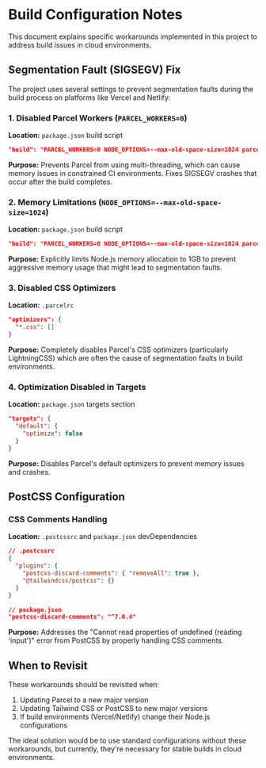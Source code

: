 # Build Configuration Notes

This document explains specific workarounds implemented in this project to address build issues in cloud environments.

## Segmentation Fault (SIGSEGV) Fix

The project uses several settings to prevent segmentation faults during the build process on platforms like Vercel and Netlify:

### 1. Disabled Parcel Workers (`PARCEL_WORKERS=0`)

**Location:** `package.json` build script
```json
"build": "PARCEL_WORKERS=0 NODE_OPTIONS=--max-old-space-size=1024 parcel build src/index.html"
```

**Purpose:** Prevents Parcel from using multi-threading, which can cause memory issues in constrained CI environments. Fixes SIGSEGV crashes that occur after the build completes.

### 2. Memory Limitations (`NODE_OPTIONS=--max-old-space-size=1024`)

**Location:** `package.json` build script
```json
"build": "PARCEL_WORKERS=0 NODE_OPTIONS=--max-old-space-size=1024 parcel build src/index.html"
```

**Purpose:** Explicitly limits Node.js memory allocation to 1GB to prevent aggressive memory usage that might lead to segmentation faults.

### 3. Disabled CSS Optimizers

**Location:** `.parcelrc`
```json
"optimizers": {
  "*.css": []
}
```

**Purpose:** Completely disables Parcel's CSS optimizers (particularly LightningCSS) which are often the cause of segmentation faults in build environments.

### 4. Optimization Disabled in Targets

**Location:** `package.json` targets section
```json
"targets": {
  "default": {
    "optimize": false
  }
}
```

**Purpose:** Disables Parcel's default optimizers to prevent memory issues and crashes.

## PostCSS Configuration

### CSS Comments Handling

**Location:** `.postcssrc` and `package.json` devDependencies
```json
// .postcssrc
{
  "plugins": {
    "postcss-discard-comments": { "removeAll": true },
    "@tailwindcss/postcss": {}
  }
}

// package.json
"postcss-discard-comments": "^7.0.4"
```

**Purpose:** Addresses the "Cannot read properties of undefined (reading 'input')" error from PostCSS by properly handling CSS comments.

## When to Revisit

These workarounds should be revisited when:
1. Updating Parcel to a new major version
2. Updating Tailwind CSS or PostCSS to new major versions
3. If build environments (Vercel/Netlify) change their Node.js configurations

The ideal solution would be to use standard configurations without these workarounds, but currently, they're necessary for stable builds in cloud environments. 